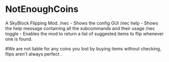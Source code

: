 # NotEnoughCoins
A SkyBlock Flipping Mod.
/nec - Shows the config GUI 
/nec help - Shows the help message containing all the subcommands and their usage 
/nec toggle - Enables the mod to return a list of suggested items to flip whenever one is found. 

#We are not liable for any coins you lost by buying items without checking, flips aren't always perfect
.
